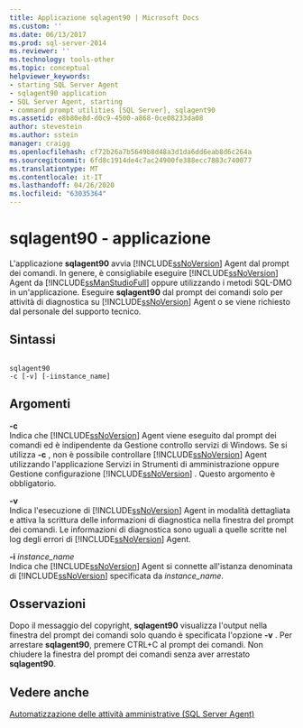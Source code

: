 ```yaml
---
title: Applicazione sqlagent90 | Microsoft Docs
ms.custom: ''
ms.date: 06/13/2017
ms.prod: sql-server-2014
ms.reviewer: ''
ms.technology: tools-other
ms.topic: conceptual
helpviewer_keywords:
- starting SQL Server Agent
- sqlagent90 application
- SQL Server Agent, starting
- command prompt utilities [SQL Server], sqlagent90
ms.assetid: e8b80e8d-d0c9-4500-a868-0ce08233da08
author: stevestein
ms.author: sstein
manager: craigg
ms.openlocfilehash: cf72b26a7b5649b8d48a3d1da6dd6eab8d6c264a
ms.sourcegitcommit: 6fd8c1914de4c7ac24900fe388ecc7883c740077
ms.translationtype: MT
ms.contentlocale: it-IT
ms.lasthandoff: 04/26/2020
ms.locfileid: "63035364"
---
```

# <a name="sqlagent90-application"></a>sqlagent90 - applicazione
  L'applicazione **sqlagent90** avvia [!INCLUDE[ssNoVersion](../includes/ssnoversion-md.md)] Agent dal prompt dei comandi. In genere, è consigliabile eseguire [!INCLUDE[ssNoVersion](../includes/ssnoversion-md.md)] Agent da [!INCLUDE[ssManStudioFull](../includes/ssmanstudiofull-md.md)] oppure utilizzando i metodi SQL-DMO in un'applicazione. Eseguire **sqlagent90** dal prompt dei comandi solo per attività di diagnostica su [!INCLUDE[ssNoVersion](../includes/ssnoversion-md.md)] Agent o se viene richiesto dal personale del supporto tecnico.  
  
## <a name="syntax"></a>Sintassi  
  
```  
  
sqlagent90  
-c [-v] [-iinstance_name]  
```  
  
## <a name="arguments"></a>Argomenti  
 **-c**  
 Indica che [!INCLUDE[ssNoVersion](../includes/ssnoversion-md.md)] Agent viene eseguito dal prompt dei comandi ed è indipendente da Gestione controllo servizi di Windows. Se si utilizza **-c** , non è possibile controllare [!INCLUDE[ssNoVersion](../includes/ssnoversion-md.md)] Agent utilizzando l'applicazione Servizi in Strumenti di amministrazione oppure Gestione configurazione [!INCLUDE[ssNoVersion](../includes/ssnoversion-md.md)] . Questo argomento è obbligatorio.  
  
 **-v**  
 Indica l'esecuzione di [!INCLUDE[ssNoVersion](../includes/ssnoversion-md.md)] Agent in modalità dettagliata e attiva la scrittura delle informazioni di diagnostica nella finestra del prompt dei comandi. Le informazioni di diagnostica sono uguali a quelle scritte nel log degli errori di [!INCLUDE[ssNoVersion](../includes/ssnoversion-md.md)] Agent.  
  
 **-i** *instance_name*  
 Indica che [!INCLUDE[ssNoVersion](../includes/ssnoversion-md.md)] Agent si connette all'istanza denominata di [!INCLUDE[ssNoVersion](../includes/ssnoversion-md.md)] specificata da *instance_name*.  
  
## <a name="remarks"></a>Osservazioni  
 Dopo il messaggio del copyright, **sqlagent90** visualizza l'output nella finestra del prompt dei comandi solo quando è specificata l'opzione **-v** . Per arrestare **sqlagent90**, premere CTRL+C al prompt dei comandi. Non chiudere la finestra del prompt dei comandi senza aver arrestato **sqlagent90**.  
  
## <a name="see-also"></a>Vedere anche  
 [Automatizzazione delle attività amministrative &#40;SQL Server Agent&#41;](../ssms/agent/automated-administration-tasks-sql-server-agent.md)  
  
  
